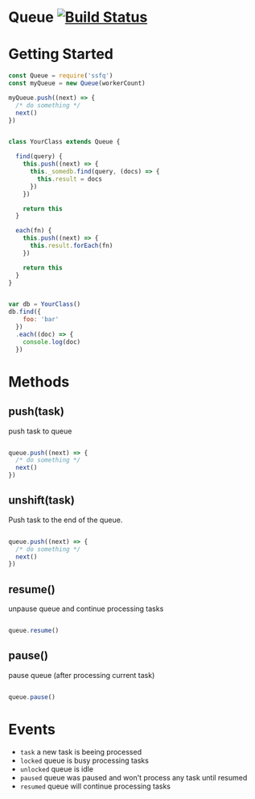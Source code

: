 # Queue [![Build Status](https://travis-ci.org/johan-olsson/Queue.svg?branch=master)](https://travis-ci.org/johan-olsson/Queue)

# Getting Started

```javascript
const Queue = require('ssfq')
const myQueue = new Queue(workerCount)

myQueue.push((next) => {
  /* do something */
  next()
})


```

```javascript

class YourClass extends Queue {

  find(query) {
    this.push((next) => {
      this._somedb.find(query, (docs) => {
        this.result = docs
      })
    })

    return this
  }

  each(fn) {
    this.push((next) => {
      this.result.forEach(fn)
    })

    return this
  }
}


var db = YourClass()
db.find({
    foo: 'bar'
  })
  .each((doc) => {
    console.log(doc)
  })
```
# Methods

## push(task)

push task to queue
```javascript

queue.push((next) => {
  /* do something */
  next()
})
```

## unshift(task)

Push task to the end of the queue.
```javascript

queue.push((next) => {
  /* do something */
  next()
})
```

## resume()
unpause queue and continue processing tasks
```javascript

queue.resume()
```

## pause()
pause queue (after processing current task)
```javascript

queue.pause()
```

# Events
* `task` a new task is beeing processed
* `locked` queue is busy processing tasks
* `unlocked` queue is idle
* `paused` queue was paused and won't process any task until resumed
* `resumed` queue will continue processing tasks

